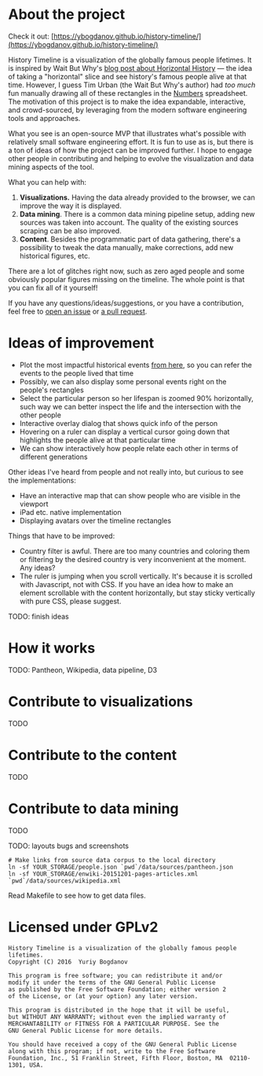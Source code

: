 # About the project

Check it out: [https://ybogdanov.github.io/history-timeline/](https://ybogdanov.github.io/history-timeline/)

History Timeline is a visualization of the globally famous people lifetimes. It is inspired by Wait But Why's [blog post about Horizontal History](http://waitbutwhy.com/2016/01/horizontal-history.html) — the idea of taking a "horizontal" slice and see history's famous people alive at that time. However, I guess Tim Urban (the Wait But Why's author) had _too much_ fun manually drawing all of these rectangles in the [Numbers](http://www.apple.com/mac/numbers/) spreadsheet. The motivation of this project is to make the idea expandable, interactive, and crowd-sourced, by leveraging from the modern software engineering tools and approaches.

What you see is an open-source MVP that illustrates what's possible with relatively small software engineering effort. It is fun to use as is, but there is a ton of ideas of how the project can be improved further. I hope to engage other people in contributing and helping to evolve the visualization and data mining aspects of the tool.

What you can help with:

1. **Visualizations.** Having the data already provided to the browser, we can improve the way it is displayed.
2. **Data mining**. There is a common data mining pipeline setup, adding new sources was taken into account. The quality of the existing sources scraping can be also improved.
3. **Content**. Besides the programmatic part of data gathering, there's a possibility to tweak the data manually, make corrections, add new historical figures, etc.

There are a lot of glitches right now, such as zero aged people and some obviously popular figures missing on the timeline. The whole point is that you can fix all of it yourself!

If you have any questions/ideas/suggestions, or you have a contribution, feel free to [open an issue](https://github.com/ybogdanov/history-timeline/issues) or [a pull request](https://github.com/ybogdanov/history-timeline/pulls).

# Ideas of improvement

* Plot the most impactful historical events [from here](https://en.wikipedia.org/wiki/Timelines_of_world_history), so you can refer the events to the people lived that time
* Possibly, we can also display some personal events right on the people's rectangles
* Select the particular person so her lifespan is zoomed 90% horizontally, such way we can better inspect the life and the intersection with the other people
* Interactive overlay dialog that shows quick info of the person
* Hovering on a ruler can display a vertical cursor going down that highlights the people alive at that particular time
* We can show interactively how people relate each other in terms of different generations

Other ideas I've heard from people and not really into, but curious to see the implementations:

* Have an interactive map that can show people who are visible in the viewport
* iPad etc. native implementation
* Displaying avatars over the timeline rectangles

Things that have to be improved:

* Country filter is awful. There are too many countries and coloring them or filtering by the desired country is very inconvenient at the moment. Any ideas?
* The ruler is jumping when you scroll vertically. It's because it is scrolled with Javascript, not with CSS. If you have an idea how to make an element scrollable with the content horizontally, but stay sticky vertically with pure CSS, please suggest.

TODO: finish ideas

# How it works

TODO: Pantheon, Wikipedia, data pipeline, D3

# Contribute to visualizations
TODO

# Contribute to the content
TODO

# Contribute to data mining
TODO

TODO: layouts bugs and screenshots

```
# Make links from source data corpus to the local directory
ln -sf YOUR_STORAGE/people.json `pwd`/data/sources/pantheon.json
ln -sf YOUR_STORAGE/enwiki-20151201-pages-articles.xml `pwd`/data/sources/wikipedia.xml
```

Read Makefile to see how to get data files.

# Licensed under GPLv2

```
History Timeline is a visualization of the globally famous people lifetimes.
Copyright (C) 2016  Yuriy Bogdanov

This program is free software; you can redistribute it and/or
modify it under the terms of the GNU General Public License
as published by the Free Software Foundation; either version 2
of the License, or (at your option) any later version.

This program is distributed in the hope that it will be useful,
but WITHOUT ANY WARRANTY; without even the implied warranty of
MERCHANTABILITY or FITNESS FOR A PARTICULAR PURPOSE. See the
GNU General Public License for more details.

You should have received a copy of the GNU General Public License
along with this program; if not, write to the Free Software
Foundation, Inc., 51 Franklin Street, Fifth Floor, Boston, MA  02110-1301, USA.
```
